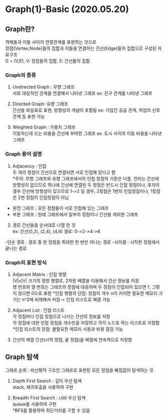 # Graph(1)-Basic (2020.05.20)
## Graph란?
객체들과 이들 사이의 연결관계를 표현하는 것으로  
정점(Vertex,Node)들의 집합과 이들을 연결하는 간선(Edge)들의 집합으로 구성된 자료구조  
G = (V,E), V: 정점들의 집합, E: 간선들의 집합

### Graph의 종류
1. Undirected Graph : 무향 그래프  
서로 대칭적인 관계를 연결해서 나타낸 그래프 ex: 친구 관계를 나타낸 그래프

2. Directed Graph: 유향 그래프  
간선을 화살표로 표현, 방향성의 개념이 포함됨  ex: 기업간 공급 관계, 작업의 선후 관계 등 표현 가능  

3. Weighted Graph : 가중치 그래프  
이동하는데 드는 비용을 간선에 부여한 그래프 ex: 도시 사이의 이동 비용을 나타낸 그래프

### Graph 용어 설명
1. Adjacency : 인접  
두 개의 정점이 간선으로 연결되면 서로 인접해 있다고 함  
*주의: 무향 그래프와 유향 그래프에서의 인접 정점의 기준은 다름. 전자는 간선에 방향성이 없으므로 하나에 간선에 연결된 두 정점은 반드시 인접 정점이나, 후자의 경우 간선에 방향성이 있으므로 1->2 일 경우, 2정점은 1번의 인접정점이나, 1정점은 2번 정점의 인접정점이 아님  

- 완전 그래프 : 모든 정점들이 서로 인접해 있는 그래프
- 부분 그래프 : 원래 그래프에서 일부의 정점이나 간선을 제외한 그래프

2. 경로 
  간선들을 순서대로 나열 한 것  
  ex: 간선(0,2), (2,4), (4,6) 경로: 0->2->4->6  
  
 -단순 경로 : 경로 중 한 정점을 최대한 한 번만 지나는 경로
 -사이클 : 시작한 정점에서 끝나는 경로


### Graph의 표현 방식
1. Adjacent Matrix : 인접 행렬  
|V|x|V| 크기의  정방 행렬로, 2차원 배열을 이용해서 간선 정보를 저장  
행 번호와 열 번호는 그래프의 정점에 대응하며 두 정점이 인접되어 있으면 1, 그렇지 않으면 0으로 표현
*인접 행렬의 단점: 정점의 개수 n이 커지면 필요한 메모리 크기는 n^2에 비례해서 커짐-> 인접 리스트로 해결 가능


2. Adjacent List : 인접 리스트  
각 정점마다 인접 정점으로 나가는 간선의 정보를 저장  
각 정점에 대한 인접 정점을 개수만큼 저장하고 각각 노드로 하는 리스트로 저장함  
*인접 리스트의 장점: 불필요한 메모리 사용과 비용 절감 가능

3. 간선의  배열
  간선(시작 정점, 끝 정점)을 배열에 연속적으로 저장함
  
  
## Graph 탐색  
그래프 순회 : 비선형적 구조인 그래프로 표현된 모든 정점을 빠짐없이 탐색하는 것
1. Depth First Search : 깊이 우선 탐색  
stack, 재귀호출을 사용하여 구현

2. Breadth First Search : 너비 우선 탐색  
queue를 사용하여 구현  
*BFS를 활용하여 최단거리를 구할 수 있음
